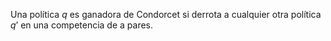 
Una política $q$ es ganadora de Condorcet si derrota a cualquier otra política $q’$ en una competencia de a pares. 